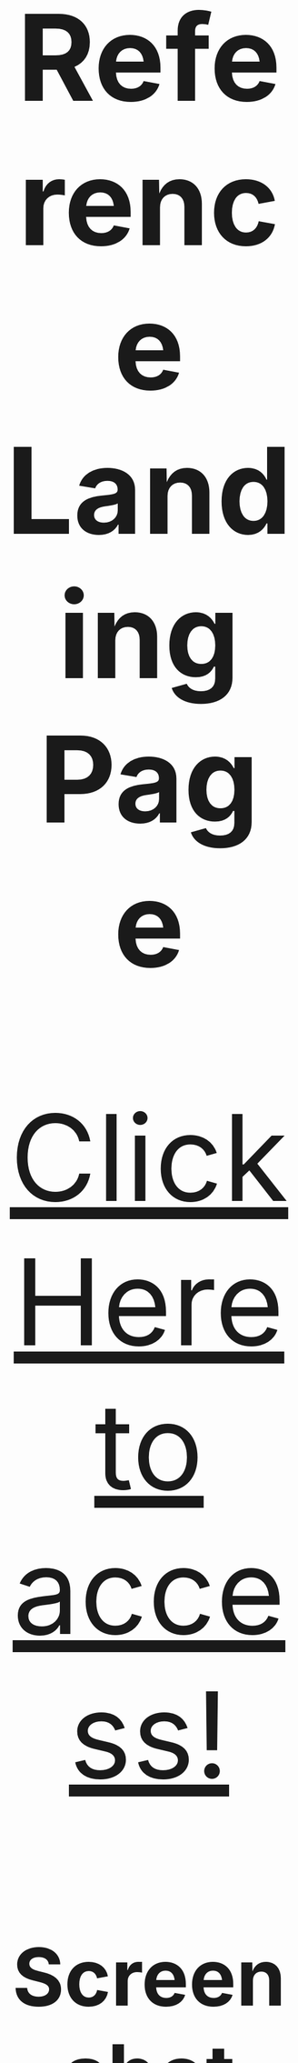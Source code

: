<h1 align="center" style="font-size: 15em;">Reference Landing Page</h1>

<br>

<div align="center" style="font-size: 15em;">
  <a href="https://opendevsrc.github.io/reference-landing-page/src/index.html">Click Here to access!</a>
</div>

<br>

<h1 align="center" style="font-size: 10em;">Screenshot</h1>

<img src="images/page.jpg" alt="Reference Landing Page page" />

> In Development :building_construction:
